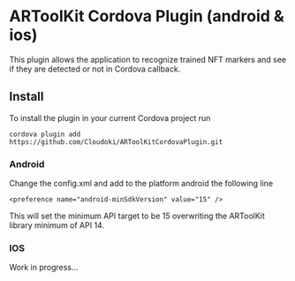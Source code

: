 # ARToolKit Cordova Plugin (android & ios)
This plugin allows the application to recognize trained NFT markers and see if they are detected or not in Cordova callback.

## Install
To install the plugin in your current Cordova project run
```
cordova plugin add https://github.com/Cloudoki/ARToolKitCordovaPlugin.git
```

### Android
Change the config.xml and add to the platform android the following line
```
<preference name="android-minSdkVersion" value="15" />
```
This will set the  minimum API target to be 15 overwriting the ARToolKit library minimum of API 14.

### IOS
Work in progress...
